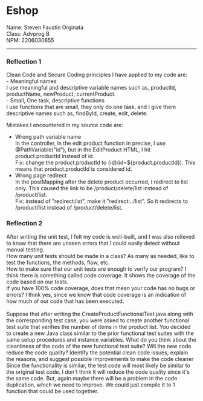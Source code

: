 # Eshop
Name: Steven Faustin Orginata <br>
Class: Advprog B <br>
NPM: 2206030855
<hr>

<h3>Reflection 1</h3>
Clean Code and Secure Coding principles I have applied to my code are: <br>
- Meaningful names <br>
I use meaningful and descriptive variable names such as, productId, productName, newProduct, currentProduct.<br>
- Small, One task, descriptive functions<br>
I use functions that are small, they only do one task, and I give them descriptive names such as, findById, create, edit, delete.<br>

Mistakes I encountered in my source code are:<br>
- Wrong path variable name <br>
In the controller, in the edit product function in precise, I use @PathVariable("id"), but in the EditProduct HTML, I hit product.productId instead of id. <Br>
Fix: change the product.productId to {id}(id=${product.productId}). This means that product.productId is considered id.<br>
- Wrong page redirect <br>
In the postMapping after the delete product occurred, I redirect to list only. This caused the link to be /product/delete/list instead of /product/list. <br>
Fix: instead of "redirect:list", make it "redirect:../list". So it redirects to /product/list instead of /product/delete/list.<br>

<h3>Reflection 2</h3>
After writing the unit test, I felt my code is well-built, and I was also relieved to know that there are unseen errors that I could easily detect without manual testing. <br>
How many unit tests should be made in a class? As many as needed, like to test the functions, the methods, flow, etc. <br>
How to make sure that our unit tests are enough to verify our program? I think there is something called code coverage. It shows the coverage of the code based on our tests. <br>
If you have 100% code coverage, does that mean your code has no bugs or errors? I think yes, since we know that code coverage is an indication of how much of our code that has been executed. <br><br>
Suppose that after writing the CreateProductFunctionalTest.java along with the corresponding test case, you were asked to create another functional test suite that verifies the number of items in the product list. You decided to create a new Java class similar to the prior functional test suites with the same setup procedures and instance variables.
What do you think about the cleanliness of the code of the new functional test suite? Will the new code reduce the code quality? Identify the potential clean code issues, explain the reasons, and suggest possible improvements to make the code cleaner
Since the functionality is similar, the test code will most likely be similar to the original test code. I don't think it will reduce the code quality since it's the same code. But, again maybe there will be a problem in the code duplication, which we need to improve. We could just compile it to 1 function that could be used together.